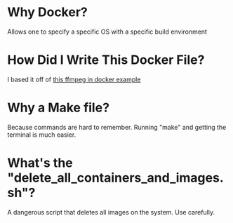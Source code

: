 # Why Docker?
Allows one to specify a specific OS with a specific build environment

# How Did I Write This Docker File?
I based it off of [this ffmpeg in docker example](https://github.com/jrottenberg/ffmpeg)

# Why a Make file?
Because commands are hard to remember. Running "make" and getting the terminal 
is much easier.

# What's the "delete_all_containers_and_images.sh"?
A dangerous script that deletes all images on the system. Use carefully.
